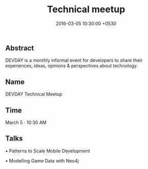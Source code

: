 ﻿---
layout: post
title:  "Technical meetup"
date:   2016-03-05 10:30:00 +0530
categories: technical generic
---

Abstract
--------

DEVDAY is a monthly informal event for developers to share their experiences, ideas, opinions & perspectives about technology.

Name
-----

DEVDAY Technical Meetup

Time
------

March 5 · 10:30 AM

Talks
-------
• Patterns to Scale Mobile Development

• Modelling Game Data with Neo4j
